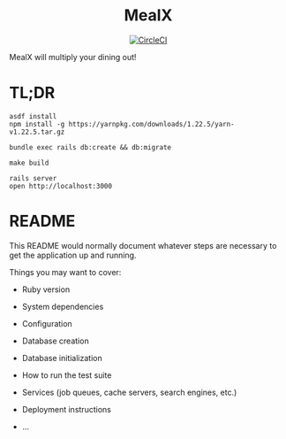 <h1 align="center">MealX</h1>

<div align="center">

[![CircleCI](https://circleci.com/gh/failure-driven/mealx.svg?style=svg)](https://circleci.com/gh/failure-driven/mealx)

</div>

MealX will multiply your dining out!

# TL;DR

```
asdf install
npm install -g https://yarnpkg.com/downloads/1.22.5/yarn-v1.22.5.tar.gz

bundle exec rails db:create && db:migrate

make build

rails server
open http://localhost:3000
```
# README

This README would normally document whatever steps are necessary to get the
application up and running.

Things you may want to cover:

* Ruby version

* System dependencies

* Configuration

* Database creation

* Database initialization

* How to run the test suite

* Services (job queues, cache servers, search engines, etc.)

* Deployment instructions

* ...
